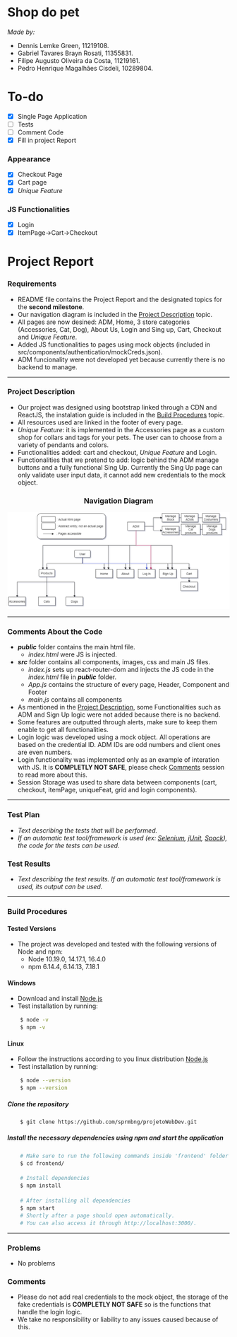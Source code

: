 # Shop do pet
*Made by:*
- Dennis Lemke Green, 11219108.
- Gabriel Tavares Brayn Rosati, 11355831.
- Filipe Augusto Oliveira da Costa, 11219161.
- Pedro Henrique Magalhães Cisdeli, 10289804.
# To-do
- [x] Single Page Application
- [ ] Tests
- [ ] Comment Code
- [x] Fill in project Report
### Appearance
- [x] Checkout Page
- [x] Cart page
- [x] _Unique Feature_
### JS Functionalities
- [x] Login
- [x] ItemPage->Cart->Checkout

# Project Report
### Requirements
* README file contains the Project Report and the designated topics for the **second milestone**.
* Our navigation diagram is included in the [Project Description](#Project-Description) topic.
* All pages are now desined: ADM, Home, 3 store categories (Accessories, Cat, Dog), About Us, Login and Sing up, Cart, Checkout and _Unique Feature_.
* Added JS functionalities to pages using mock objects (included in src/components/authentication/mockCreds.json).
* ADM funcionality were not developed yet because currently there is no backend to manage.

---

### Project Description
* Our project was designed using bootstrap linked through a CDN and ReactJS, the instalation guide is included in the [Build Procedures](#Build-Procedures) topic.
* All resources used are linked in the footer of every page.
* _Unique Feature_: it is implemented in the Accessories page as a custom shop for collars and tags for your pets. The user can to choose from a variety of pendants and colors. 
* Functionalities added: cart and checkout,  _Unique Feature_ and Login. 
* Functionalities that we pretend to add: logic behind the ADM manage buttons and a fully functional Sing Up. Currently the Sing Up page can only validate user input data, it cannot add new credentials to the mock object. 

<h3 align="center">Navigation Diagram</h3>
<img alt="Navigation Diagram" title="Navigation-Diagram" src=".github/nav_diagram.png" />

---

### Comments About the Code
* **_public_** folder contains the main html file.
  * _index.html_ were JS is injected.
* **_src_** folder contains all components, images, css and main JS files.
  * _index.js_ sets up react-router-dom and injects the JS code in the _index.html_ file in **_public_** folder.
  * _App.js_ contains the structure of every page, Header, Component and Footer
  * _main.js_ contains all components    
* As mentioned in the [Project Description](#Project-Description), some Functionalities such as ADM and Sign Up logic were not added because there is no backend.
* Some features are outputted through alerts, make sure to keep them enable to get all functionalities.
* Login logic was developed using a mock object. All operations are based on the credential ID. ADM IDs are odd numbers and client ones are even numbers.
* Login functionality was implemented only as an example of interation with JS. It is **COMPLETLY NOT SAFE**, please check [Comments](#Comments) session to read more about this.
* Session Storage was used to share data between components (cart, checkout, itemPage, uniqueFeat, grid and login components).

---

### Test Plan
* _Text describing the tests that will be performed._
* _If an automatic test tool/framework is used (ex: [Selenium](https://www.selenium.dev/), [jUnit](https://junit.org/junit5/), [Spock](https://spockframework.org/)), the code for the tests can be used._
### Test Results
* _Text describing the test results. If an automatic test tool/framework is used, its output can be used._

---

### Build Procedures
#### Tested Versions

- The project was developed and tested with the following versions of Node and npm:
  - Node 10.19.0, 14.17.1, 16.4.0
  - npm 6.14.4, 6.14.13, 7.18.1 

#### Windows

- Download and install [Node.js](https://nodejs.org/en/download/)
- Test installation by running:
```sh
    $ node -v
    $ npm -v
```
#### Linux
- Follow the instructions according to you linux distribution [Node.js](https://nodejs.org/en/download/package-manager/#debian-and-ubuntu-based-linux-distributions)
- Test installation by running:
```sh
    $ node --version
    $ npm --version
```
##### Clone the repository

```sh
    $ git clone https://github.com/sprmbng/projetoWebDev.git
```

##### Install the necessary dependencies using npm and start the application

```sh
    # Make sure to run the following commands inside 'frontend' folder
    $ cd frontend/

    # Install dependencies
    $ npm install

    # After installing all dependencies 
    $ npm start
    # Shortly after a page should open automatically.
    # You can also access it through http://localhost:3000/.
```
---
### Problems
* No problems
### Comments
* Please do not add real credentials to the mock object, the storage of the fake credentials is **COMPLETLY NOT SAFE** so is the functions that handle the login logic.
* We take no responsibility or liability to any issues caused because of this.

